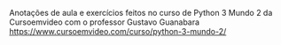 Anotações de aula e exercícios feitos no curso de Python 3 Mundo 2 da Cursoemvideo com o professor Gustavo Guanabara<br>
https://www.cursoemvideo.com/curso/python-3-mundo-2/
